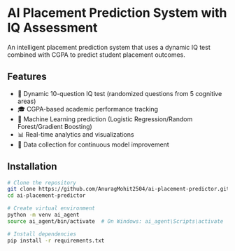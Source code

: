 # AI Placement Prediction System with IQ Assessment

An intelligent placement prediction system that uses a dynamic IQ test combined with CGPA to predict student placement outcomes.

## Features
- 🧠 Dynamic 10-question IQ test (randomized questions from 5 cognitive areas)
- 🎓 CGPA-based academic performance tracking
- 🤖 Machine Learning prediction (Logistic Regression/Random Forest/Gradient Boosting)
- 📊 Real-time analytics and visualizations
- 💾 Data collection for continuous model improvement

## Installation
```bash
# Clone the repository
git clone https://github.com/AnuragMohit2504/ai-placement-predictor.git
cd ai-placement-predictor

# Create virtual environment
python -m venv ai_agent
source ai_agent/bin/activate  # On Windows: ai_agent\Scripts\activate

# Install dependencies
pip install -r requirements.txt